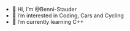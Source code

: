 - 👋 Hi, I’m @Benni-Stauder
- 👀 I’m interested in Coding, Cars and Cycling
- 🌱 I’m currently learning C++

